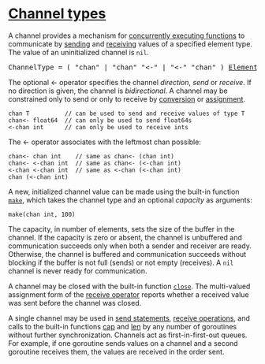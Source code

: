 # [Channel types](#channel-types)

A channel provides a mechanism for [concurrently executing functions](/Statements/go_statements.html) to communicate by [sending](/Statements/send_statements.html) and [receiving](/Expressions/receive_operator.html) values of a specified element type. The value of an uninitialized channel is `nil`.

<pre>
<a id="ChannelType">ChannelType</a> = ( "chan" | "chan" "<-" | "<-" "chan" ) <a href="/Types/array_types.html#ElementType">ElementType</a> .
</pre>

The optional <- operator specifies the channel *direction*, *send* or *receive*. If no direction is given, the channel is *bidirectional*. A channel may be constrained only to send or only to receive by [conversion](/Expressions/conversions.html) or [assignment](/Statements/assignments.html).

```
chan T          // can be used to send and receive values of type T
chan<- float64  // can only be used to send float64s
<-chan int      // can only be used to receive ints
```

The <- operator associates with the leftmost chan possible:

```
chan<- chan int    // same as chan<- (chan int)
chan<- <-chan int  // same as chan<- (<-chan int)
<-chan <-chan int  // same as <-chan (<-chan int)
chan (<-chan int)
```

A new, initialized channel value can be made using the built-in function [`make`](/Built-in%20functions/making_slices,_maps_and_channels.html), which takes the channel type and an optional *capacity* as arguments:

```
make(chan int, 100)
```

The capacity, in number of elements, sets the size of the buffer in the channel. If the capacity is zero or absent, the channel is unbuffered and communication succeeds only when both a sender and receiver are ready. Otherwise, the channel is buffered and communication succeeds without blocking if the buffer is not full (sends) or not empty (receives). A `nil` channel is never ready for communication.

A channel may be closed with the built-in function [`close`](/Built-in%20functions/close.html). The multi-valued assignment form of the [receive operator](/Expressions/receive_operator.html) reports whether a received value was sent before the channel was closed.

A single channel may be used in [send statements](/Statements/send_statements.html), [receive operations](/Expressions/receive_operator.html), and calls to the built-in functions [cap](/Built-in%20functions/length_and_capacity.html) and [len](/Built-in%20functions/length_and_capacity.html) by any number of goroutines without further synchronization. Channels act as first-in-first-out queues. For example, if one goroutine sends values on a channel and a second goroutine receives them, the values are received in the order sent.